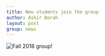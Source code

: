 ```yaml
---
title: New students join the group
author: Ashir Borah
layout: post
group: news
---
```

 <img src="/static/img/news/labPicFall2018.jpg" alt="Fall 2018 group!" class="img-responsive">
